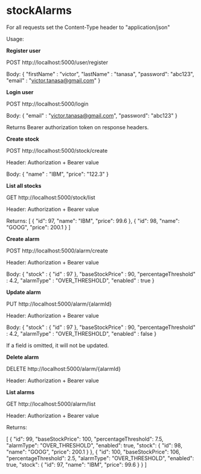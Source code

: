 # stockAlarms

For all requests set the Content-Type header to "application/json"

Usage:

<b>Register user</b>

POST http://localhost:5000/user/register

Body:
{
	"firstName" : "victor",
	"lastName" : "tanasa",
	"password": "abc123",
	"email" : "victor.tanasa@gmail.com"
}


<b>Login user</b>

POST http://localhost:5000/login

Body:
{
	"email" : "victor.tanasa@gmail.com",
	"password": "abc123"
}

Returns Bearer authorization token on response headers.


<b>Create stock</b>

POST http://localhost:5000/stock/create

Header: Authorization + Bearer value

Body:
{
	"name" : "IBM",
	"price": "122.3"
}


<b>List all stocks</b>

GET http://localhost:5000/stock/list

Header: Authorization + Bearer value

Returns:
[
    {
        "id": 97,
        "name": "IBM",
        "price": 99.6
    },
    {
        "id": 98,
        "name": "GOOG",
        "price": 200.1
    }
]


<b>Create alarm</b>

POST http://localhost:5000/alarm/create

Header: Authorization + Bearer value

Body:
{
	"stock" : {
		"id" : 97
	},
	"baseStockPrice" : 90,
	"percentageThreshold" : 4.2,
	"alarmType" : "OVER_THRESHOLD",
	"enabled" : true
}


<b>Update alarm</b>

PUT http://localhost:5000/alarm/{alarmId}

Header: Authorization + Bearer value

Body:
{
	"stock" : {
		"id" : 97
	},
	"baseStockPrice" : 90,
	"percentageThreshold" : 4.2,
	"alarmType" : "OVER_THRESHOLD",
	"enabled" : false
}

If a field is omitted, it will not be updated.


<b>Delete alarm</b>

DELETE http://localhost:5000/alarm/{alarmId}

Header: Authorization + Bearer value


<b>List alarms</b>

GET http://localhost:5000/alarm/list

Header: Authorization + Bearer value

Returns:

[
    {
        "id": 99,
        "baseStockPrice": 100,
        "percentageThreshold": 7.5,
        "alarmType": "OVER_THRESHOLD",
        "enabled": true,
        "stock": {
            "id": 98,
            "name": "GOOG",
            "price": 200.1
        }
    },
    {
        "id": 100,
        "baseStockPrice": 106,
        "percentageThreshold": 2.5,
        "alarmType": "OVER_THRESHOLD",
        "enabled": true,
        "stock": {
            "id": 97,
            "name": "IBM",
            "price": 99.6
        }
    }
]